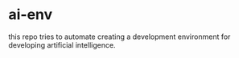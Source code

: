 # ai-env
this repo tries to automate creating a development environment for developing artificial intelligence.
